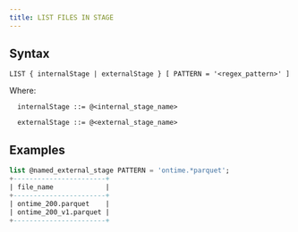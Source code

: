 ```yaml
---
title: LIST FILES IN STAGE
---
```



## Syntax

```
LIST { internalStage | externalStage } [ PATTERN = '<regex_pattern>' ]
```

Where:
```text
  internalStage ::= @<internal_stage_name>
```

```text
  externalStage ::= @<external_stage_name>
```

## Examples

```sql
list @named_external_stage PATTERN = 'ontime.*parquet';
+-----------------------+
| file_name             |
+-----------------------+
| ontime_200.parquet    |
| ontime_200_v1.parquet |
+-----------------------+
```
